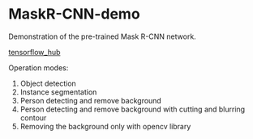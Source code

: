 # MaskR-CNN-demo
Demonstration of the pre-trained Mask R-CNN network.

[tensorflow_hub](https://hub.tensorflow.google.cn/tensorflow/mask_rcnn/inception_resnet_v2_1024x1024/1)

Operation modes:
1. Object detection
2. Instance segmentation
3. Person detecting and remove background
4. Person detecting and remove background with cutting and blurring contour
5. Removing the background only with opencv library



